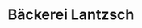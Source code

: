 ---
title: "Bäckerei Lantzsch"
url: /dessau-rosslau/baeckerei-lantzsch-kavalierstrasse/
shop: Bäckerei
---
